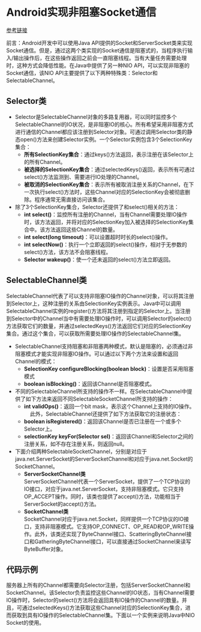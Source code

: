 # Android实现非阻塞Socket通信

[参考链接](https://blog.csdn.net/lyklykkk/article/details/75968680)

前言：Android开发中可以使用Java API提供的Socket和ServerSocket类来实现Socket通信。但是，通过这两个类实现的Socket通信是阻塞式的，当程序执行输入/输出操作后，在这些操作返回之前会一直阻塞线程。当有大量任务需要处理时，这种方式会降低性能。在Java中提供了另一种NIO API，可以实现非阻塞的Socket通信，该NIO API主要提供了以下两种特殊类：Selector和SelectableChannel。

## Selector类
* Selector是SelectableChannel对象的多路复用器，可以同时监控多个SelectableChannel的IO状况，是非阻塞IO的核心。所有希望采用非阻塞方式进行通信的Channel都应该注册到Selector对象。可通过调用Selector类的静态open()方法来创建Selector实例。一个Selector实例包含3个SelectionKey集合：  
    * **所有SelectionKey集合**：通过keys()方法返回，表示注册在该Selector上的所有Channel。  
    * **被选择的SelectionKey集合**：通过selectedKeys()返回，表示所有可通过select()方法监测到、需要进行IO处理的Channel。  
    * **被取消的SelectionKey集合**：表示所有被取消注册关系的Channel，在下一次执行select()方法时，这些Channel对应的SelectionKey会被彻底删除。程序通常无需直接访问该集合。
* 除了3个SelectionKey集合，Selector还提供了和select()相关的方法：
  * **int select()**：监控所有注册的Channel，当有Channel需要处理IO操作时，该方法返回，并将对应的SelectionKey加入被选择的SelectionKey集合中。该方法返回这些Channel的数量。
  * **int select(long timeout)**：可以设置超时时长的select()操作。
  * **int selectNow()**：执行一个立即返回的select()操作，相对于无参数的select()方法，该方法不会阻塞线程。
  * **Selector wakeup()**：使一个还未返回的select()方法立即返回。
    
## SelectableChannel类
SelectableChannel代表了可以支持非阻塞IO操作的Channel对象，可以将其注册到Selector上，这种注册的关系由SelectionKey实例表示。Java中可以调用SelectableChannel实例的register()方法将其注册到指定的Selector上。当注册到Selector中的Channel当中有需要处理IO操作时，可以调用Selector的select()方法获取它们的数量，并通过selectedKeys()方法返回它们对应的SelectionKey集合。通过这个集合，可以获取所需要处理IO操作的SelectableChannel集。
* SelectableChannel支持阻塞和非阻塞两种模式，默认是阻塞的，必须通过非阻塞模式才能实现非阻塞IO操作。可以通过以下两个方法来设置和返回Channel的模式：
  * **SelectionKey configureBlocking(boolean block)**：设置是否采用阻塞模式
  * **boolean isBlocking()**：返回该Channel是否阻塞模式。
* 不同的SelectableChannel所支持的操作不一样。在SelectableChannel中提供了如下方法来返回不同SelectableSocketChannel所支持的操作：
  * **int validOps()**：返回一个bit mask，表示这个Channel上支持的IO操作。
    此外，SelectableChannel还提供了如下方法获取它的注册状态：
  * **boolean isRegistered()**：返回该Channel是否已注册在一个或多个Selector上。
  * **selectionKey keyFor(Selector sel)**：返回该Channel和Selector之间的注册关系，如不存在注册关系，则返回null。
* 下面介绍两种SelectableSocketChannel，分别是对应于java.net.ServerSocket的ServerSocketChannel和对应于java.net.Socket的SocketChannel。
  * **ServerSocketChannel类**    
      ServerSocketChannel代表一个ServerSocket，提供了一个TCP协议的IO接口，对应于java.net.ServerSocket，支持非阻塞模式。它只支持OP_ACCEPT操作。同时，该类也提供了accept()方法，功能相当于ServerSocket的accept()方法。
  * **SocketChannel类**  
      SocketChannel对应于java.net.Socket，同样提供一个TCP协议的IO接口，支持非阻塞模式。它支持OP_CONNECT、OP_READ和OP_WRITE操作。此外，该类还实现了ByteChannel接口、ScatteringByteChannel接口和GatheringByteChannel接口，可以直接通过SocketChannel来读写ByteBuffer对象。

## 代码示例
服务器上所有的Channel都需要向Selector注册，包括ServerSocketChannel和SocketChannel。该Selector负责监控这些Channel的IO状态，当有Channel需要IO操作时，Selector的select()方法将会返回具有IO操作的Channel的数量。并且，可通过selectedKeys()方法获取这些Channel对应的SelectionKey集合，进而获取到具有IO操作的SelectableChannel集。下面以一个实例来说明Java中NIO Socket的使用。
